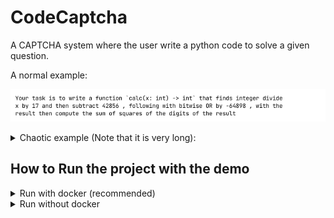 # CodeCaptcha
A CAPTCHA system where the user write a python code to solve a given question.

A normal example:

![Example question](docs-assets/16768e08d0bf01f942995f0077ef5e6718aba3298c7b609dd98cf3825fa0db0a.png)

<details>
<summary>Chaotic example (Note that it is very long):</summary>

This question have 100 steps and AI have failed to solve this :)

![Example question](docs-assets/de19ebabd51028f36f7ee03dbe4365b54726181300998b3bf1fd3954a17966e1.png)

</details>

## How to Run the project with the demo
<details>
<summary>Run with docker (recommended)</summary>

Prerequisite: Have [docker](https://docs.docker.com/engine/install/) installed with `docker compose`
    
### Step 1: Setup `.env`

- `CODECAPTCHA_DOMAIN` to `http://127.0.0.1:9201` 
    - It can be changed depend on the configuration in `docker-compose.yml`. This environment variable is the domain which the **client** access the CAPTCHA server
- `CODECAPTCHA_DOMAIN_INTERNAL` to `http://captcha:8001`
    - If the CAPTCHA endpoint is from `CODECAPTCHA_DOMAIN` can be accessible inside the docker container (such as a publicly accessible domain), this environment variable is not needed

Other configuration can be changed, according to the documentation in `.env.example`. The default value should work for them

### Step 2: Run the project
```bash
docker compose up -d --build
```
The [demo site](http://127.0.0.1:9200) and the [captcha site](http://127.0.0.1:9201) can be access from http://127.0.0.1:9200 and http://127.0.0.1:9201 respectively
</details>
<details>
<summary>Run without docker</summary>

Prerequisite: Have [uv](https://docs.astral.sh/uv/getting-started/installation/) and `python3.12` installed
    
### Step 1: Setup `.venv`
```bash
uv sync
```
    
### Step 2: Setup `.env`
By default, the project can be ran without creating or setting up `.env`, however, you might want to change some configuration. Check for `.env.example` for information to config `.env`.
If you changed `.env` file, or any files in `frontend/`, you must re-setup the project from the next step.
### Step 3: Run the build script
```bash
uv run build.py
```
This configure the frontend code to create a replicate set of file in `dist/` which link the demo assets to the CAPTCHA server endpoint defined in `CODECAPTCHA_DOMAIN`

### Step 4: Run the project
Run in 2 seperate terminal
```bash
# This must be ran first
uv run litestar --app server.captcha.main:app run --port 8001 --reload
# Run the following about 5 to 10 seconds later in the other terminal
uv run litestar --app server.backend.main:app run --port 8000 --reload
```
`--host 0.0.0.0` can be added on either command if it need to be accessible from other IP

The [demo site](http://127.0.0.1:8000) and the [captcha site](http://127.0.0.1:8001) can be access from http://127.0.0.1:8000 and http://127.0.0.1:8001 respectively
</details>
